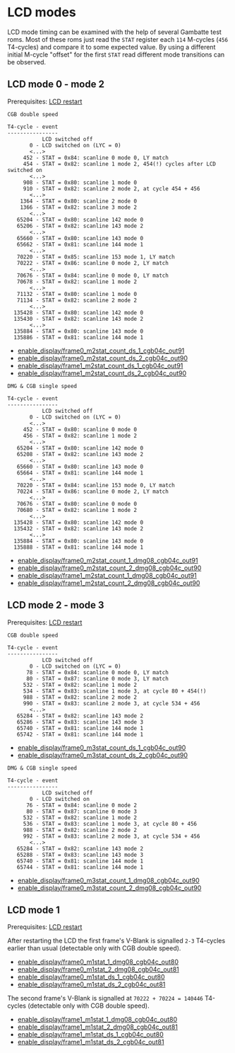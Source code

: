 
# LCD modes

LCD mode timing can be examined with the help of several Gambatte test roms.
Most of these roms just read the `STAT` register each `114` M-cycles
(`456` T4-cycles) and compare it to some expected value.
By using a different initial M-cycle "offset" for the first `STAT` read
different mode transitions can be observed.



## LCD mode 0 - mode 2

Prerequisites: [LCD restart][l-t1]

```
CGB double speed

T4-cycle - event
----------------
           LCD switched off
       0 - LCD switched on (LYC = 0)
       <...>
     452 - STAT = 0x84: scanline 0 mode 0, LY match
     454 - STAT = 0x82: scanline 1 mode 2, 454(!) cycles after LCD switched on
       <...>
     908 - STAT = 0x80: scanline 1 mode 0
     910 - STAT = 0x82: scanline 2 mode 2, at cycle 454 + 456
       <...>
    1364 - STAT = 0x80: scanline 2 mode 0
    1366 - STAT = 0x82: scanline 3 mode 2
       <...>
   65204 - STAT = 0x80: scanline 142 mode 0
   65206 - STAT = 0x82: scanline 143 mode 2
       <...>
   65660 - STAT = 0x80: scanline 143 mode 0
   65662 - STAT = 0x81: scanline 144 mode 1
       <...>
   70220 - STAT = 0x85: scanline 153 mode 1, LY match
   70222 - STAT = 0x86: scanline 0 mode 2, LY match
       <...>
   70676 - STAT = 0x84: scanline 0 mode 0, LY match
   70678 - STAT = 0x82: scanline 1 mode 2
       <...>
   71132 - STAT = 0x80: scanline 1 mode 0
   71134 - STAT = 0x82: scanline 2 mode 2
       <...>
  135428 - STAT = 0x80: scanline 142 mode 0
  135430 - STAT = 0x82: scanline 143 mode 2
       <...>
  135884 - STAT = 0x80: scanline 143 mode 0
  135886 - STAT = 0x81: scanline 144 mode 1
```
* [enable_display/frame0_m2stat_count_ds_1_cgb04c_out91](
  https://github.com/sinamas/gambatte/tree/master/test/hwtests/enable_display/frame0_m2stat_count_ds_1_cgb04c_out91.asm)
* [enable_display/frame0_m2stat_count_ds_2_cgb04c_out90](
  https://github.com/sinamas/gambatte/tree/master/test/hwtests/enable_display/frame0_m2stat_count_ds_2_cgb04c_out90.asm)
* [enable_display/frame1_m2stat_count_ds_1_cgb04c_out91](
  https://github.com/sinamas/gambatte/tree/master/test/hwtests/enable_display/frame1_m2stat_count_ds_1_cgb04c_out91.asm)
* [enable_display/frame1_m2stat_count_ds_2_cgb04c_out90](
  https://github.com/sinamas/gambatte/tree/master/test/hwtests/enable_display/frame1_m2stat_count_ds_2_cgb04c_out90.asm)

```
DMG & CGB single speed

T4-cycle - event
----------------
           LCD switched off
       0 - LCD switched on (LYC = 0)
       <...>
     452 - STAT = 0x80: scanline 0 mode 0
     456 - STAT = 0x82: scanline 1 mode 2
       <...>
   65204 - STAT = 0x80: scanline 142 mode 0
   65208 - STAT = 0x82: scanline 143 mode 2
       <...>
   65660 - STAT = 0x80: scanline 143 mode 0
   65664 - STAT = 0x81: scanline 144 mode 1
       <...>
   70220 - STAT = 0x84: scanline 153 mode 0, LY match
   70224 - STAT = 0x86: scanline 0 mode 2, LY match
       <...>
   70676 - STAT = 0x80: scanline 0 mode 0
   70680 - STAT = 0x82: scanline 1 mode 2
       <...>
  135428 - STAT = 0x80: scanline 142 mode 0
  135432 - STAT = 0x82: scanline 143 mode 2
       <...>
  135884 - STAT = 0x80: scanline 143 mode 0
  135888 - STAT = 0x81: scanline 144 mode 1
```
* [enable_display/frame0_m2stat_count_1_dmg08_cgb04c_out91](
  https://github.com/sinamas/gambatte/tree/master/test/hwtests/enable_display/frame0_m2stat_count_1_dmg08_cgb04c_out91.asm)
* [enable_display/frame0_m2stat_count_2_dmg08_cgb04c_out90](
  https://github.com/sinamas/gambatte/tree/master/test/hwtests/enable_display/frame0_m2stat_count_2_dmg08_cgb04c_out90.asm)
* [enable_display/frame1_m2stat_count_1_dmg08_cgb04c_out91](
  https://github.com/sinamas/gambatte/tree/master/test/hwtests/enable_display/frame1_m2stat_count_1_dmg08_cgb04c_out91.asm)
* [enable_display/frame1_m2stat_count_2_dmg08_cgb04c_out90](
  https://github.com/sinamas/gambatte/tree/master/test/hwtests/enable_display/frame1_m2stat_count_2_dmg08_cgb04c_out90.asm)



## LCD mode 2 - mode 3

Prerequisites: [LCD restart][l-t1]

```
CGB double speed

T4-cycle - event
----------------
           LCD switched off
       0 - LCD switched on (LYC = 0)
      78 - STAT = 0x84: scanline 0 mode 0, LY match
      80 - STAT = 0x87: scanline 0 mode 3, LY match
     532 - STAT = 0x82: scanline 1 mode 2
     534 - STAT = 0x83: scanline 1 mode 3, at cycle 80 + 454(!)
     988 - STAT = 0x82: scanline 2 mode 2
     990 - STAT = 0x83: scanline 2 mode 3, at cycle 534 + 456
       <...>
   65284 - STAT = 0x82: scanline 143 mode 2
   65286 - STAT = 0x83: scanline 143 mode 3
   65740 - STAT = 0x81: scanline 144 mode 1
   65742 - STAT = 0x81: scanline 144 mode 1
```
* [enable_display/frame0_m3stat_count_ds_1_cgb04c_out90](
  https://github.com/sinamas/gambatte/tree/master/test/hwtests/enable_display/frame0_m3stat_count_ds_1_cgb04c_out90.asm)
* [enable_display/frame0_m3stat_count_ds_2_cgb04c_out90](
  https://github.com/sinamas/gambatte/tree/master/test/hwtests/enable_display/frame0_m3stat_count_ds_2_cgb04c_out90.asm)

```
DMG & CGB single speed

T4-cycle - event
----------------
           LCD switched off
       0 - LCD switched on
      76 - STAT = 0x84: scanline 0 mode 2
      80 - STAT = 0x87: scanline 0 mode 3
     532 - STAT = 0x82: scanline 1 mode 2
     536 - STAT = 0x83: scanline 1 mode 3, at cycle 80 + 456
     988 - STAT = 0x82: scanline 2 mode 2
     992 - STAT = 0x83: scanline 2 mode 3, at cycle 534 + 456
       <...>
   65284 - STAT = 0x82: scanline 143 mode 2
   65288 - STAT = 0x83: scanline 143 mode 3
   65740 - STAT = 0x81: scanline 144 mode 1
   65744 - STAT = 0x81: scanline 144 mode 1
```
* [enable_display/frame0_m3stat_count_1_dmg08_cgb04c_out90](
  https://github.com/sinamas/gambatte/tree/master/test/hwtests/enable_display/frame0_m3stat_count_1_dmg08_cgb04c_out90.asm)
* [enable_display/frame0_m3stat_count_2_dmg08_cgb04c_out90](
  https://github.com/sinamas/gambatte/tree/master/test/hwtests/enable_display/frame0_m3stat_count_2_dmg08_cgb04c_out90.asm)



## LCD mode 1

Prerequisites: [LCD restart][l-t1]

After restarting the LCD the first frame's V-Blank is signalled
`2-3` T4-cycles earlier than usual
(detectable only with CGB double speed).

* [enable_display/frame0_m1stat_1_dmg08_cgb04c_out80](
  https://github.com/sinamas/gambatte/tree/master/test/hwtests/enable_display/frame0_m1stat_1_dmg08_cgb04c_out80.asm)
* [enable_display/frame0_m1stat_2_dmg08_cgb04c_out81](
  https://github.com/sinamas/gambatte/tree/master/test/hwtests/enable_display/frame0_m1stat_2_dmg08_cgb04c_out81.asm)
* [enable_display/frame0_m1stat_ds_1_cgb04c_out80](
  https://github.com/sinamas/gambatte/tree/master/test/hwtests/enable_display/frame0_m1stat_ds_1_cgb04c_out80.asm)
* [enable_display/frame0_m1stat_ds_2_cgb04c_out81](
  https://github.com/sinamas/gambatte/tree/master/test/hwtests/enable_display/frame0_m1stat_ds_2_cgb04c_out81.asm)

The second frame's V-Blank is signalled at
`70222 + 70224 = 140446` T4-cycles
(detectable only with CGB double speed).

* [enable_display/frame1_m1stat_1_dmg08_cgb04c_out80](
  https://github.com/sinamas/gambatte/tree/master/test/hwtests/enable_display/frame0_m1stat_1_dmg08_cgb04c_out80.asm)
* [enable_display/frame1_m1stat_2_dmg08_cgb04c_out81](
  https://github.com/sinamas/gambatte/tree/master/test/hwtests/enable_display/frame0_m1stat_2_dmg08_cgb04c_out81.asm)
* [enable_display/frame1_m1stat_ds_1_cgb04c_out80](
  https://github.com/sinamas/gambatte/tree/master/test/hwtests/enable_display/frame0_m1stat_ds_1_cgb04c_out80.asm)
* [enable_display/frame1_m1stat_ds_2_cgb04c_out81](
  https://github.com/sinamas/gambatte/tree/master/test/hwtests/enable_display/frame0_m1stat_ds_2_cgb04c_out81.asm)



[l-t1]: lcd-1-groundwork.md#lcd-restart
